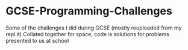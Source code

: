 # GCSE-Programming-Challenges
Some of the challenges I did during GCSE (mostly reuploaded from my repl.it)
Collated together for space, code is solutions for problems presented to us at school
